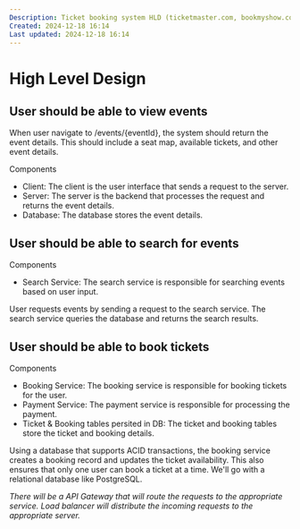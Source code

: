 ```yaml
---
Description: Ticket booking system HLD (ticketmaster.com, bookmyshow.com, ticketbox, etc.)
Created: 2024-12-18 16:14
Last updated: 2024-12-18 16:14
---
```


# High Level Design

## User should be able to view events

When user navigate to /events/{eventId}, the system should return the event details. This should include a seat map, available tickets, and other event details.

Components

- Client: The client is the user interface that sends a request to the server.
- Server: The server is the backend that processes the request and returns the event details.
- Database: The database stores the event details.

## User should be able to search for events

Components

- Search Service: The search service is responsible for searching events based on user input.

User requests events by sending a request to the search service. The search service queries the database and returns the search results.

## User should be able to book tickets

Components

- Booking Service: The booking service is responsible for booking tickets for the user.
- Payment Service: The payment service is responsible for processing the payment.
- Ticket & Booking tables persited in DB: The ticket and booking tables store the ticket and booking details.

Using a database that supports ACID transactions, the booking service creates a booking record and updates the ticket availability. This also ensures that only one user can book a ticket at a time. We'll go with a relational database like PostgreSQL.

*There will be a API Gateway that will route the requests to the appropriate service.*
*Load balancer will distribute the incoming requests to the appropriate server.*
